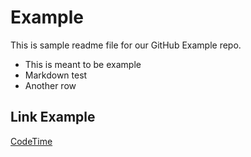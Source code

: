 # Example 

This is sample readme file for our GitHub Example repo.

* This is meant to be example
* Markdown test
* Another row

## Link Example
[CodeTime]("https://www.codetime.io")